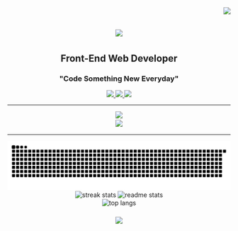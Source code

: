 <img align="right" src="https://visitor-badge.laobi.icu/badge?page_id=mybabb.testreadmeconstruction" />
 
<h1 align="center">
    <img src="https://readme-typing-svg.herokuapp.com/?font=Righteous&size=35&center=true&vCenter=true&width=500&height=70&duration=4000&lines=Howdy!+👋;+I'm+Brett+Baker!;" />
</h1>
 
<h2 align="center" > Front-End Web Developer  </h2>

<h3 align="center" >
                     "Code Something New Everyday"
</h3>
 
<div align="center">
  <a href="https://mybabb.com" target="_blank">
     <img src="https://img.shields.io/badge/Portfolio-FF0000?style=for-the-badge&logo=todoist&logoColor=white" target="_blank" /> <!-- 
        sqlite, safari, google-chrome are other good icon options -->
  </a> 
  <a href="mailto:contact@mybabb.com">
    <img src="https://img.shields.io/badge/Gmail-e5e5e5?style=for-the-badge&logo=gmail&logoColor=000000&"  />
  </a>
  <a href="https://www.linkedin.com/in/mybabb-customweb/" target="_blank">
    <img src="https://img.shields.io/badge/LinkedIn-0000ff?style=for-the-badge&logo=linkedin&logoColor=ffffff" target="_blank" />
  </a>
</div>

 <!-- <div>
   <h2 align="center">⚒️ Languages-Frameworks-Tools ⚒️</h2>
 </div> -->
  <hr/>
<div align="center">
    <img src="https://skillicons.dev/icons?i=html,css,tailwind,javascript,react,mui,nodejs,vite,npm" />
    <br>
    <img src="https://skillicons.dev/icons?i=vscode,git,github,firebase,ai,ps,xd,figma,discord" />
    
   
<hr/>

 

<div align="center">
  <!-- <h2>👇 🔹 My Contributions 🔹👇</h2>
  <br> -->
  <img alt="snake eating my contributions" src="https://raw.githubusercontent.com/mybabb/mybabb/output/github-contribution-grid-snake.svg" 
    />
</div>

<!-- <hr/>

<h2 align="center">⚡ Stats ⚡</h2>
<br> -->
<div align=center>
  <img width=390 src="https://streak-stats.demolab.com/?user=mybabb&theme=react&border_radius=10" alt="streak stats"/>

   <img width=390 src="https://github-readme-stats.vercel.app/api?username=mybabb&count_private=true&show_icons=true&theme=react&rank_icon=github&border_radius=10" alt="readme stats" />
  
  <br/>
  <img width=325 align="center" src="https://github-readme-stats.vercel.app/api/top-langs/?username=mybabb&hide=HTML&langs_count=8&layout=compact&theme=react&border_radius=10&size_weight=0.5&count_weight=0.5&exclude_repo=github-readme-stats" alt="top langs" />
</div>  

 

 


<h3 align="center">
    <img src="https://readme-typing-svg.herokuapp.com/?font=Righteous&size=35&center=true&vCenter=true&width=500&height=70&duration=4000&lines=Thanks+For+Visiting👋;+Let's+Do+Some+Code!;" />
</h3>


 




